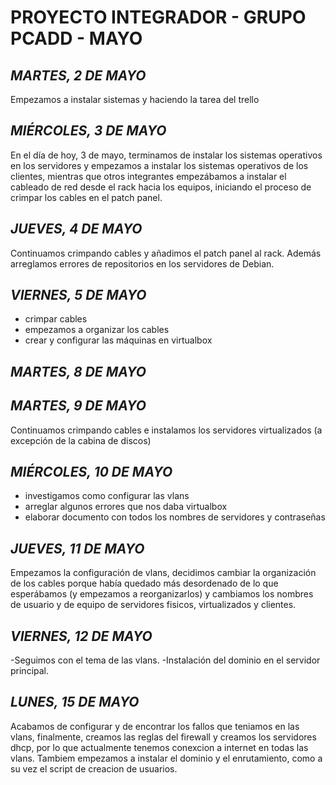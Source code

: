# PROYECTO INTEGRADOR - GRUPO PCADD - MAYO
## *MARTES, 2 DE MAYO*   
Empezamos a instalar sistemas y haciendo la tarea del trello
## *MIÉRCOLES, 3 DE MAYO*   
En el día de hoy, 3 de mayo, terminamos de instalar los sistemas operativos en los servidores y empezamos a instalar los sistemas operativos de los clientes, mientras que otros integrantes empezábamos a instalar el cableado de red desde el rack hacia los equipos, iniciando el proceso de crimpar los cables en el patch panel.
## *JUEVES, 4 DE MAYO*
Continuamos crimpando cables y añadimos el patch panel al rack. Además arreglamos errores de repositorios en los servidores de Debian.
## *VIERNES, 5 DE MAYO*
- crimpar cables
- empezamos a organizar los cables 
- crear y configurar las máquinas en virtualbox
## *MARTES, 8 DE MAYO*

## *MARTES, 9 DE MAYO*
Continuamos crimpando cables e instalamos los servidores virtualizados (a excepción de la cabina de discos)
## *MIÉRCOLES, 10 DE MAYO*
- investigamos como configurar las vlans
- arreglar algunos errores que nos daba virtualbox
- elaborar documento con todos los nombres de servidores y contraseñas 
## *JUEVES, 11 DE MAYO*
Empezamos la configuración de vlans, decidimos cambiar la organización de los cables porque había quedado más desordenado de lo que esperábamos (y empezamos a reorganizarlos) y cambiamos los nombres de usuario y de equipo de servidores fisicos, virtualizados y clientes.
## *VIERNES, 12 DE MAYO*
-Seguimos con el tema de las vlans.
-Instalación del dominio en el servidor principal.
## *LUNES, 15 DE MAYO*
Acabamos de configurar y de encontrar los fallos que teniamos en las vlans, finalmente, creamos las reglas del firewall y creamos los servidores dhcp, por lo 
que actualmente tenemos conexcion a internet en todas las vlans. Tambiem empezamos a instalar el dominio y el enrutamiento, como a su vez el script de creacion 
de usuarios.
